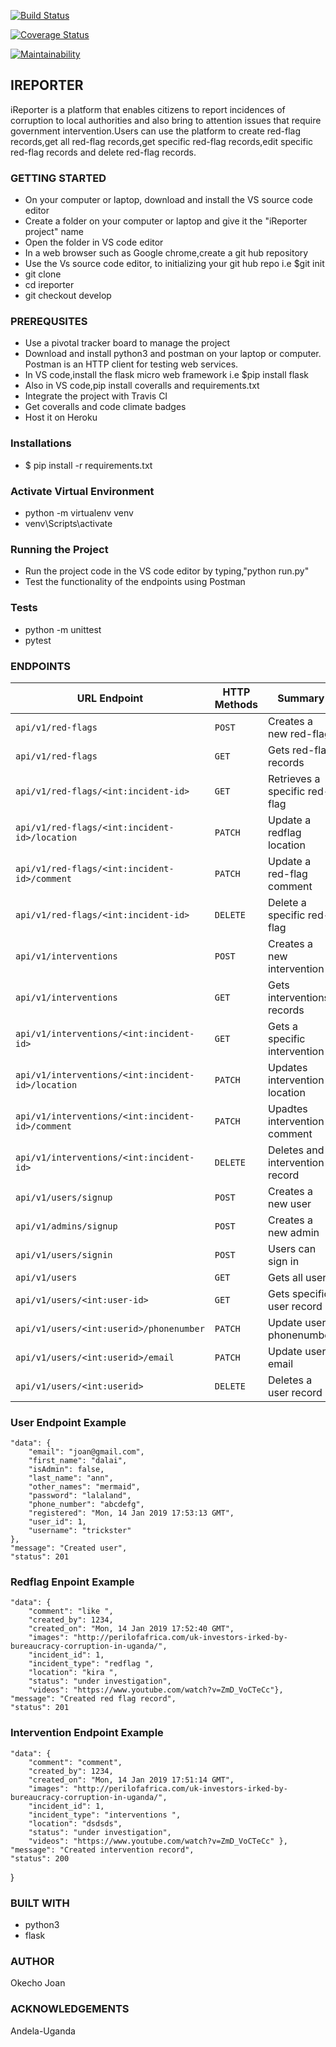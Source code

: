 [![Build Status](https://travis-ci.org/nearjay06/api_iReporter.svg?branch=develop)](https://travis-ci.org/nearjay06/api_iReporter)

[![Coverage Status](https://coveralls.io/repos/github/nearjay06/api_iReporter/badge.svg?branch=develop)](https://coveralls.io/github/nearjay06/api_iReporter?branch=develop)

[![Maintainability](https://api.codeclimate.com/v1/badges/db3adc0af34643761152/maintainability)](https://codeclimate.com/github/nearjay06/api_iReporter/maintainability)


## IREPORTER

iReporter is a platform that enables citizens to report incidences of corruption to local authorities and also bring to attention issues that require government intervention.Users can use the platform to create red-flag records,get all red-flag records,get specific red-flag records,edit specific red-flag records and delete red-flag records.

### GETTING STARTED

- On your computer or laptop, download and install the VS source code editor
- Create a folder on your computer or laptop and give it the "iReporter project" name
- Open the folder in VS code editor
- In a web browser such as Google chrome,create a git hub repository
- Use the Vs source code editor, to initializing your git hub repo i.e $git init
- git clone
- cd ireporter
- git checkout develop

### PREREQUSITES

- Use a pivotal tracker board to manage the project
- Download and install python3 and postman on your laptop or computer. Postman is an HTTP client
  for testing web services.
- In VS code,install the flask micro web framework i.e $pip install flask
- Also in VS code,pip install coveralls and requirements.txt 
- Integrate the project with Travis CI
- Get coveralls and code climate badges
- Host it on Heroku

### Installations

- $ pip install -r requirements.txt

### Activate Virtual Environment

- python -m virtualenv venv
- venv\Scripts\activate

### Running the Project

- Run the project code in the VS code editor by typing,"python run.py"
- Test the functionality of the endpoints using Postman

### Tests

- python -m unittest
- pytest

### ENDPOINTS

| URL Endpoint | HTTP Methods | Summary |
| -------- | ------------- | --------- |
| `api/v1/red-flags` | `POST`  | Creates a new red-flag|
| `api/v1/red-flags` | `GET`  | Gets red-flag records|
| `api/v1/red-flags/<int:incident-id>` | `GET` | Retrieves a specific red-flag| 
| `api/v1/red-flags/<int:incident-id>/location` | `PATCH` | Update a redflag location|
| `api/v1/red-flags/<int:incident-id>/comment` | `PATCH` | Update a red-flag comment |
| `api/v1/red-flags/<int:incident-id>` | `DELETE`  | Delete a specific red-flag|
| `api/v1/interventions` | `POST`  | Creates a new intervention|
| `api/v1/interventions` | `GET`  | Gets interventions records|
| `api/v1/interventions/<int:incident-id>` | `GET`  | Gets a specific intervention|
| `api/v1/interventions/<int:incident-id>/location` | `PATCH`  | Updates intervention location |
| `api/v1/interventions/<int:incident-id>/comment` | `PATCH`  | Upadtes intervention comment|
| `api/v1/interventions/<int:incident-id>` | `DELETE`  | Deletes and intervention record|
| `api/v1/users/signup` | `POST`  | Creates a new user|
| `api/v1/admins/signup` | `POST`  | Creates a new admin|
| `api/v1/users/signin` | `POST`  | Users can sign in|
| `api/v1/users` | `GET`  | Gets all users|
| `api/v1/users/<int:user-id>` | `GET`  | Gets specific user record|
|`api/v1/users/<int:userid>/phonenumber` | `PATCH` | Update user phonenumber|   
|`api/v1/users/<int:userid>/email` |`PATCH`|Update user email|
| `api/v1/users/<int:userid>` | `DELETE`  | Deletes a user record|

### User Endpoint Example
 
    "data": {
        "email": "joan@gmail.com",
        "first_name": "dalai",
        "isAdmin": false,
        "last_name": "ann",
        "other_names": "mermaid",
        "password": "lalaland",
        "phone_number": "abcdefg",
        "registered": "Mon, 14 Jan 2019 17:53:13 GMT",
        "user_id": 1,
        "username": "trickster"
    },
    "message": "Created user",
    "status": 201

### Redflag Enpoint Example

    "data": {
        "comment": "like ",
        "created_by": 1234,
        "created_on": "Mon, 14 Jan 2019 17:52:40 GMT",
        "images": "http://perilofafrica.com/uk-investors-irked-by-bureaucracy-corruption-in-uganda/",
        "incident_id": 1,
        "incident_type": "redflag ",
        "location": "kira ",
        "status": "under investigation",
        "videos": "https://www.youtube.com/watch?v=ZmD_VoCTeCc"},
    "message": "Created red flag record",
    "status": 201

### Intervention Endpoint Example

    "data": {
        "comment": "comment",
        "created_by": 1234,
        "created_on": "Mon, 14 Jan 2019 17:51:14 GMT",
        "images": "http://perilofafrica.com/uk-investors-irked-by-bureaucracy-corruption-in-uganda/",
        "incident_id": 1,
        "incident_type": "interventions ",
        "location": "dsdsds",
        "status": "under investigation",
        "videos": "https://www.youtube.com/watch?v=ZmD_VoCTeCc" },
    "message": "Created intervention record",
    "status": 200
}

### BUILT WITH

- python3
- flask

### AUTHOR

Okecho Joan

### ACKNOWLEDGEMENTS

Andela-Uganda


